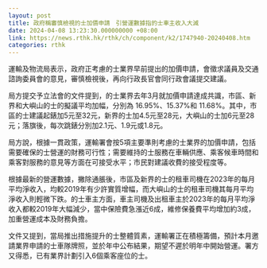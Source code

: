 ```yaml
---
layout: post
title: 政府稱審慎檢視的士加價申請　引營運數據指的士車主收入大減　
date: 2024-04-08 13:23:30.000000000 +08:00
link: https://news.rthk.hk/rthk/ch/component/k2/1747940-20240408.htm
categories: rthk
---
```


運輸及物流局表示，政府正考慮的士業界早前提出的加價申請，會徵求議員及交通諮詢委員會的意見，審慎檢視後，再向行政長官會同行政會議提交建議。

局方提交予立法會的文件提到，的士業界去年3月就加價申請達成共識，市區、新界和大嶼山的士的擬議平均加幅，分別為 16.95%、15.37%和 11.68%。其中，市區的士建議起錶加5元至32元，新界的士加4.5元至28元，大嶼山的士加6元至28元；落旗後，每次跳錶分別加2.1元、1.9元或1.8元。

局方說，根據一貫政策，運輸署會按5項主要準則考慮的士業界的加價申請，包括需要確保的士營運的財務可行性；需要維持的士服務在車輛供應、乘客候車時間和乘客對服務的意見等方面在可接受水平；市民對建議收費的接受程度等。

根據最新的營運數據，撇除通脹後，市區及新界的士的租車司機在2023年的每月平均淨收入，均較2019年有少許實質增幅，而大嶼山的士的租車司機其每月平均淨收入則輕微下跌。的士車主方面，車主司機及出租車主於2023年的每月平均淨收入都較2019年大幅減少，當中保險費急漲近6成，維修保養費平均增加約3成，加重營運成本及財務負擔。

文件又提到，當局推出措施提升的士整體質素，運輸署正在積極籌備，預計本月邀請業界申請的士車隊牌照，並於年中公布結果，期望不遲於明年中開始營運。署方又得悉，已有業界計劃引入6個乘客座位的士。
